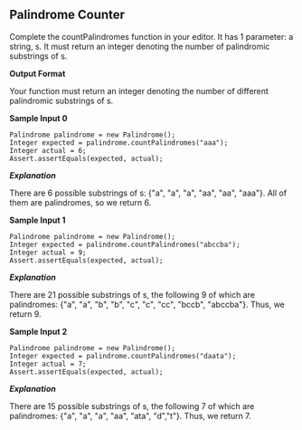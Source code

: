 ## Palindrome Counter

Complete the countPalindromes function in your editor. It has 1 parameter: a string, s. It must return an integer denoting the number of palindromic substrings of s.

**Output Format**

Your function must return an integer denoting the number of different palindromic substrings of s.


**Sample Input 0**

```
Palindrome palindrome = new Palindrome();
Integer expected = palindrome.countPalindromes("aaa");
Integer actual = 6;
Assert.assertEquals(expected, actual);
```

***Explanation***

There are 6 possible substrings of s: {"a", "a", "a", "aa", "aa", "aaa"}. All of them are palindromes, so we return 6.

**Sample Input 1**

```
Palindrome palindrome = new Palindrome();
Integer expected = palindrome.countPalindromes("abccba");
Integer actual = 9;
Assert.assertEquals(expected, actual);
```

***Explanation***

There are 21 possible substrings of s, the following 9 of which are palindromes: {"a", "a", "b", "b", "c", "c", "cc", "bccb", "abccba"}. Thus, we return 9.
 
**Sample Input 2**

```
Palindrome palindrome = new Palindrome();
Integer expected = palindrome.countPalindromes("daata");
Integer actual = 7;
Assert.assertEquals(expected, actual);
```

***Explanation***

There are 15 possible substrings of s, the following 7 of which are palindromes: {"a", "a", "a", "aa", "ata", "d","t"}. Thus, we return 7.
